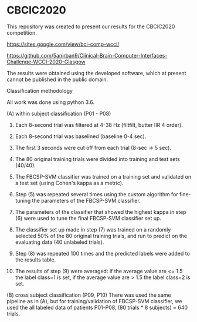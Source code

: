 # CBCIC2020

This repository was created to present our results for the CBCIC2020 competition.

https://sites.google.com/view/bci-comp-wcci/

https://github.com/5anirban9/Clinical-Brain-Computer-Interfaces-Challenge-WCCI-2020-Glasgow

The results were obtained using the developed software, which at present cannot be published in the public domain.


Classification methodology

All work was done using python 3.6.

(A)  within subject classification (P01 - P08) 

1. Each 8-second trial was filtered at 4-38 Hz (filtfilt, butter IIR 4 order).
2. Each 8-second trial was baselined (baseline 0-4 sec).
3. The first 3 seconds were cut off from each trial (8-sec -> 5 sec).

4. The 80 original training trials were divided into training and test sets (40/40).

5. The FBCSP-SVM classifier was trained on a training set and validated on a test set (using Cohen's kappa as a metric).

6. Step (5) was repeated several times using the custom algorithm for fine-tuning the parameters of the FBCSP-SVM classifier.

7. The parameters of the classifier that showed the highest kappa in step (6) were used to tune the final FBCSP-SVM classifier set up.

8. The classifier set up made in step (7) was trained on a randomly selected 50% of the 80 original training trials, and run to predict on the evaluating data (40 unlabeled trials).

9. Step (8) was repeated 100 times and the predicted labels were added to the results table.

10. The results of step (9) were averaged: if the average value are <= 1.5 the label class=1 is set, if the average value are > 1.5  the label class=2 is set.

(B) cross subject classification (P09, P10) There was used the same pipeline as in (A), but for training/validation of FBCSP-SVM classifier, we used the all labeled data of patients P01-P08, (80 trials * 8 subjects) = 640 trials.
